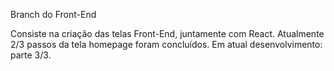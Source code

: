 Branch do Front-End

Consiste na criação das telas Front-End, juntamente com React.
Atualmente 2/3 passos da tela homepage foram concluídos.
Em atual desenvolvimento: parte 3/3.
